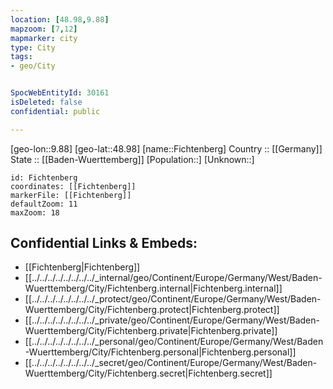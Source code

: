 ```yaml
---
location: [48.98,9.88] 
mapzoom: [7,12] 
mapmarker: city 
type: City
tags:
- geo/City


SpocWebEntityId: 30161
isDeleted: false
confidential: public

---
```

[geo-lon::9.88] 
[geo-lat::48.98] 
[name::Fichtenberg] 
Country :: [[Germany]]  
State :: [[Baden-Wuerttemberg]] 
[Population::] 
[Unknown::] 


```leaflet
id: Fichtenberg
coordinates: [[Fichtenberg]] 
markerFile: [[Fichtenberg]] 
defaultZoom: 11 
maxZoom: 18
```


## Confidential Links & Embeds: 
- [[Fichtenberg|Fichtenberg]]  
- [[../../../../../../../../_internal/geo/Continent/Europe/Germany/West/Baden-Wuerttemberg/City/Fichtenberg.internal|Fichtenberg.internal]] 
- [[../../../../../../../../_protect/geo/Continent/Europe/Germany/West/Baden-Wuerttemberg/City/Fichtenberg.protect|Fichtenberg.protect]] 
- [[../../../../../../../../_private/geo/Continent/Europe/Germany/West/Baden-Wuerttemberg/City/Fichtenberg.private|Fichtenberg.private]] 
- [[../../../../../../../../_personal/geo/Continent/Europe/Germany/West/Baden-Wuerttemberg/City/Fichtenberg.personal|Fichtenberg.personal]] 
- [[../../../../../../../../_secret/geo/Continent/Europe/Germany/West/Baden-Wuerttemberg/City/Fichtenberg.secret|Fichtenberg.secret]] 
